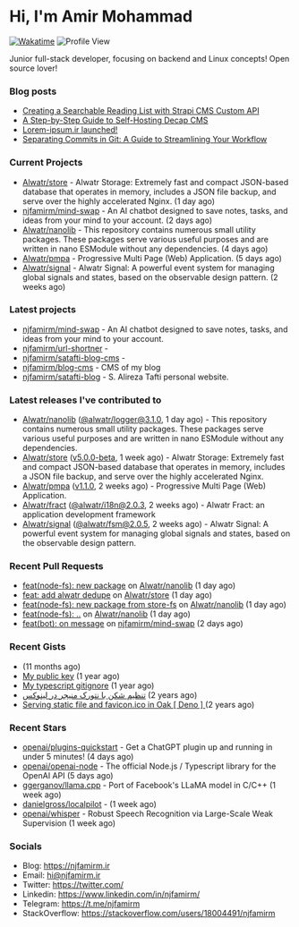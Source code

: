 # Hi, I'm Amir Mohammad
[![Wakatime](https://wakatime.com/badge/user/68776a95-d771-48a4-a960-90136239e4fd.svg)](https://wakatime.com/@68776a95-d771-48a4-a960-90136239e4fd)
![Profile View](https://komarev.com/ghpvc/?username=njfamirm)

Junior full-stack developer, focusing on backend and Linux concepts!
Open source lover!

### Blog posts

- [Creating a Searchable Reading List with Strapi CMS Custom API](https://www.njfamirm.ir/en/blog/strapi-custom-api/)
- [A Step-by-Step Guide to Self-Hosting Decap CMS](https://www.njfamirm.ir/en/blog/self-hosting-decap-cms/)
- [Lorem-ipsum.ir launched!](https://www.njfamirm.ir/en/blog/lorem-ipsum-ir-launched/)
- [Separating Commits in Git: A Guide to Streamlining Your Workflow](https://www.njfamirm.ir/en/blog/git-separate/)


### Current Projects

- [Alwatr/store](https://github.com/Alwatr/store) - Alwatr Storage: Extremely fast and compact JSON-based database that operates in memory, includes a JSON file backup, and serve over the highly accelerated Nginx. (1 day ago)
- [njfamirm/mind-swap](https://github.com/njfamirm/mind-swap) - An AI chatbot designed to save notes, tasks, and ideas from your mind to your account. (2 days ago)
- [Alwatr/nanolib](https://github.com/Alwatr/nanolib) - This repository contains numerous small utility packages. These packages serve various useful purposes and are written in nano ESModule without any dependencies. (4 days ago)
- [Alwatr/pmpa](https://github.com/Alwatr/pmpa) - Progressive Multi Page (Web) Application. (5 days ago)
- [Alwatr/signal](https://github.com/Alwatr/signal) - Alwatr Signal: A powerful event system for managing global signals and states, based on the observable design pattern. (2 weeks ago)

### Latest projects

- [njfamirm/mind-swap](https://github.com/njfamirm/mind-swap) - An AI chatbot designed to save notes, tasks, and ideas from your mind to your account.
- [njfamirm/url-shortner](https://github.com/njfamirm/url-shortner) - 
- [njfamirm/satafti-blog-cms](https://github.com/njfamirm/satafti-blog-cms) - 
- [njfamirm/blog-cms](https://github.com/njfamirm/blog-cms) - CMS of my blog
- [njfamirm/satafti-blog](https://github.com/njfamirm/satafti-blog) - S. Alireza Tafti personal website.

### Latest releases I've contributed to

- [Alwatr/nanolib](https://github.com/Alwatr/nanolib) ([@alwatr/logger@3.1.0](https://github.com/Alwatr/nanolib/releases/tag/%40alwatr/logger%403.1.0), 1 day ago) - This repository contains numerous small utility packages. These packages serve various useful purposes and are written in nano ESModule without any dependencies.
- [Alwatr/store](https://github.com/Alwatr/store) ([v5.0.0-beta](https://github.com/Alwatr/store/releases/tag/v5.0.0-beta), 1 week ago) - Alwatr Storage: Extremely fast and compact JSON-based database that operates in memory, includes a JSON file backup, and serve over the highly accelerated Nginx.
- [Alwatr/pmpa](https://github.com/Alwatr/pmpa) ([v1.1.0](https://github.com/Alwatr/pmpa/releases/tag/v1.1.0), 2 weeks ago) - Progressive Multi Page (Web) Application.
- [Alwatr/fract](https://github.com/Alwatr/fract) ([@alwatr/i18n@2.0.3](https://github.com/Alwatr/fract/releases/tag/%40alwatr/i18n%402.0.3), 2 weeks ago) - Alwatr Fract: an application development framework
- [Alwatr/signal](https://github.com/Alwatr/signal) ([@alwatr/fsm@2.0.5](https://github.com/Alwatr/signal/releases/tag/%40alwatr/fsm%402.0.5), 2 weeks ago) - Alwatr Signal: A powerful event system for managing global signals and states, based on the observable design pattern.

### Recent Pull Requests

- [feat(node-fs): new package](https://github.com/Alwatr/nanolib/pull/29) on [Alwatr/nanolib](https://github.com/Alwatr/nanolib) (1 day ago)
- [feat: add alwatr dedupe](https://github.com/Alwatr/store/pull/189) on [Alwatr/store](https://github.com/Alwatr/store) (1 day ago)
- [feat(node-fs): new package from store-fs](https://github.com/Alwatr/nanolib/pull/28) on [Alwatr/nanolib](https://github.com/Alwatr/nanolib) (1 day ago)
- [feat(node-fs): ..](https://github.com/Alwatr/nanolib/pull/27) on [Alwatr/nanolib](https://github.com/Alwatr/nanolib) (1 day ago)
- [feat(bot): on message](https://github.com/njfamirm/mind-swap/pull/7) on [njfamirm/mind-swap](https://github.com/njfamirm/mind-swap) (2 days ago)

### Recent Gists

- [](https://gist.github.com/022d07ecd84e69ad31ef0bcd32d86b59) (11 months ago)
- [My public key](https://gist.github.com/879f720c9ca74a0934ce571b7285ed34) (1 year ago)
- [My typescript gitignore](https://gist.github.com/6a40b1912daab3f91a02a7b53f3f76c3) (1 year ago)
- [تنظیم شکن با نتورک منیجر در لینوکس](https://gist.github.com/cc40c344e89bdcdf77085cbf1fc05162) (2 years ago)
- [Serving static file and favicon.ico in Oak [ Deno ] ](https://gist.github.com/9bcaca2b6a672e729c099193b4aafe9f) (2 years ago)

### Recent Stars

- [openai/plugins-quickstart](https://github.com/openai/plugins-quickstart) - Get a ChatGPT plugin up and running in under 5 minutes! (4 days ago)
- [openai/openai-node](https://github.com/openai/openai-node) - The official Node.js / Typescript library for the OpenAI API (5 days ago)
- [ggerganov/llama.cpp](https://github.com/ggerganov/llama.cpp) - Port of Facebook&#39;s LLaMA model in C/C&#43;&#43; (1 week ago)
- [danielgross/localpilot](https://github.com/danielgross/localpilot) -  (1 week ago)
- [openai/whisper](https://github.com/openai/whisper) - Robust Speech Recognition via Large-Scale Weak Supervision (1 week ago)

### Socials

- Blog: https://njfamirm.ir
- Email: hi@njfamirm.ir
- Twitter: https://twitter.com/
- Linkedin: https://www.linkedin.com/in/njfamirm/
- Telegram: https://t.me/njfamirm
- StackOverflow: https://stackoverflow.com/users/18004491/njfamirm
